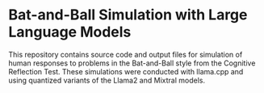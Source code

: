 # Bat-and-Ball Simulation with Large Language Models

This repository contains source code and output files for simulation of human responses to problems in the Bat-and-Ball style from the Cognitive Reflection Test.  These simulations were conducted with llama.cpp and using quantized variants of the Llama2 and Mixtral models.

